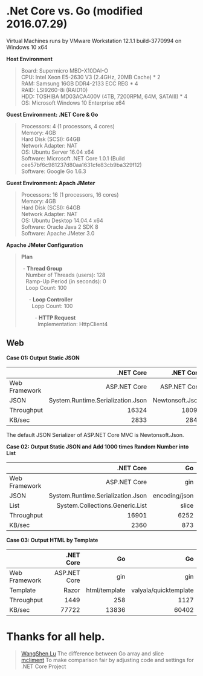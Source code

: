 # .Net Core vs. Go (modified 2016.07.29)
  
Virtual Machines runs by VMware Workstation 12.1.1 build-3770994 on Windows 10 x64  
  
<b>Host Environment</b>  
>Board: Supermicro MBD-X10DAI-O  
>CPU: Intel Xeon E5-2630 V3 (2.4GHz, 20MB Cache) * 2  
>RAM: Samsung 16GB DDR4-2133 ECC REG * 4  
>RAID: LSI9260-8i (RAID10)  
>HDD: TOSHIBA MD03ACA400V (4TB, 7200RPM, 64M, SATAIII) * 4  
>OS: Microsoft Windows 10 Enterprise x64
  
<b>Guest Environment: .NET Core & Go</b>  
>Processors: 4 (1 processors, 4 cores)  
>Memory: 4GB  
>Hard Disk (SCSI): 64GB  
>Network Adapter: NAT  
>OS: Ubuntu Server 16.04 x64  
>Software: Microsoft .NET Core 1.0.1 (Build cee57bf6c981237d80aa1631cfe83cb9ba329f12)  
>Software: Google Go 1.6.3   
  
<b>Guest Environment: Apach JMeter</b>  
>Processors: 16 (1 processors, 16 cores)  
>Memory: 4GB  
>Hard Disk (SCSI): 64GB  
>Network Adapter: NAT  
>OS: Ubuntu Desktop 14.04.4 x64  
>Software: Oracle Java 2 SDK 8  
>Software: Apache JMeter 3.0  



<b>Apache JMeter Configuration</b>  
><b>Plan</b>  
>  
>&nbsp;- <b>Thread Group</b>  
>&nbsp;&nbsp;&nbsp;Number of Threads (users): 128  
>&nbsp;&nbsp;&nbsp;Ramp-Up Period (in seconds): 0  
>&nbsp;&nbsp;&nbsp;Loop Count: 100  
>  
>&nbsp;&nbsp;&nbsp;&nbsp;&nbsp;- <b>Loop Controller</b>  
>&nbsp;&nbsp;&nbsp;&nbsp;&nbsp;&nbsp;&nbsp;Lopp Count: 100  
>  
>&nbsp;&nbsp;&nbsp;&nbsp;&nbsp;&nbsp;&nbsp;&nbsp;&nbsp;- <b>HTTP Request</b>  
>&nbsp;&nbsp;&nbsp;&nbsp;&nbsp;&nbsp;&nbsp;&nbsp;&nbsp;&nbsp;&nbsp;Implementation:	HttpClient4
  
  
  
## Web
<b>Case 01: Output Static JSON</b>  

|               | .NET Core                         | .NET Core       | Go            |
| ------------- | ---------------------------------:| ---------------:| -------------:|
| Web Framework |                      ASP.NET Core |    ASP.NET Core |           gin |
| JSON          | System.Runtime.Serialization.Json | Newtonsoft.Json | encoding/json |
| Throughput    |                             16324 |           18094 |         21203 |
| KB/sec        |                              2833 |            2845 |          2961 |

The default JSON Serializer of ASP.NET Core MVC is Newtonsoft.Json.  
  
<b>Case 02: Output Static JSON and Add 1000 times Random Number into List</b>  

|               | .NET Core                         | Go            | Go             |
| ------------- | ---------------------------------:| -------------:| --------------:|
| Web Framework |                      ASP.NET Core |           gin |            gin |
| JSON          | System.Runtime.Serialization.Json | encoding/json |  encoding/json |
| List          |   System.Collections.Generic.List |         slice | container/list |
| Throughput    |                             16901 |          6252 |          21203 |
| KB/sec        |                              2360 |           873 |           2961 |

  
<b>Case 03: Output HTML by Template</b> 

|               | .NET Core          | Go            | Go                    |
| ------------- | ------------------:| -------------:| ---------------------:|
| Web Framework |       ASP.NET Core |           gin |                   gin |
| Template      |              Razor | html/template | valyala/quicktemplate |
| Throughput    |               1449 |           258 |                  1127 |
| KB/sec        |              77722 |         13836 |                 60402 |

  
# Thanks for all help.
>[WangShen Lu](https://www.facebook.com/tkalu) The difference between Go array and slice  
>[mcliment](https://github.com/mcliment) To make comparison fair by adjusting code and settings for .NET Core Project  
